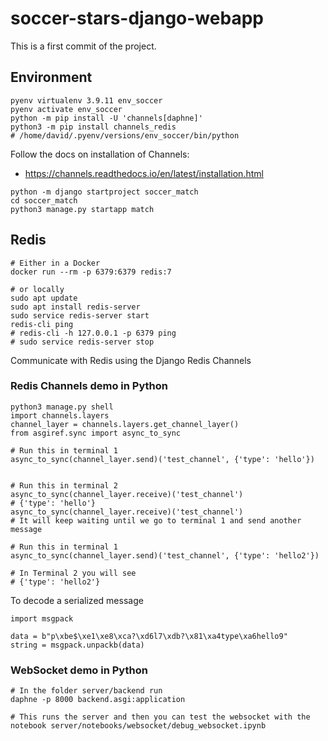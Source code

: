# soccer-stars-django-webapp

This is a first commit of the project.

## Environment

```
pyenv virtualenv 3.9.11 env_soccer
pyenv activate env_soccer
python -m pip install -U 'channels[daphne]'
python3 -m pip install channels_redis
# /home/david/.pyenv/versions/env_soccer/bin/python
```

Follow the docs on installation of Channels:
- https://channels.readthedocs.io/en/latest/installation.html

```
python -m django startproject soccer_match
cd soccer_match
python3 manage.py startapp match
```

## Redis

```
# Either in a Docker
docker run --rm -p 6379:6379 redis:7

# or locally
sudo apt update
sudo apt install redis-server
sudo service redis-server start
redis-cli ping
# redis-cli -h 127.0.0.1 -p 6379 ping
# sudo service redis-server stop
```

Communicate with Redis using the Django Redis Channels

### Redis Channels demo in Python

```
python3 manage.py shell
import channels.layers
channel_layer = channels.layers.get_channel_layer()
from asgiref.sync import async_to_sync

# Run this in terminal 1
async_to_sync(channel_layer.send)('test_channel', {'type': 'hello'})


# Run this in terminal 2
async_to_sync(channel_layer.receive)('test_channel')
# {'type': 'hello'}
async_to_sync(channel_layer.receive)('test_channel')
# It will keep waiting until we go to terminal 1 and send another message

# Run this in terminal 1 
async_to_sync(channel_layer.send)('test_channel', {'type': 'hello2'})

# In Terminal 2 you will see 
# {'type': 'hello2'}
```

To decode a serialized message

```
import msgpack

data = b"p\xbe$\xe1\xe8\xca?\xd6l7\xdb?\x81\xa4type\xa6hello9"
string = msgpack.unpackb(data)

```

### WebSocket demo in Python

```
# In the folder server/backend run
daphne -p 8000 backend.asgi:application

# This runs the server and then you can test the websocket with the notebook server/notebooks/websocket/debug_websocket.ipynb
```